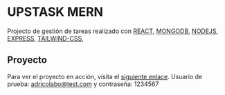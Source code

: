 # UPSTASK MERN

Projecto de gestión de tareas realizado con [REACT](https://reactjs.org/), [MONGODB](https://www.mongodb.com/), [NODEJS](https://nodejs.org/es/), [EXPRESS](https://expressjs.com/es/), [TAILWIND-CSS](https://tailwindcss.com/),

## Proyecto

Para ver el proyecto en acción, visita el [siguiente enlace](https://velvety-otter-c0fde9.netlify.app/).
Usuario de prueba: adricolabo@test.com  y contraseña: 1234567